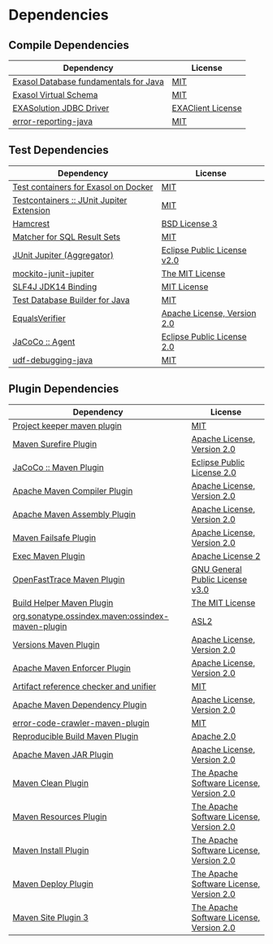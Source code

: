 <!-- @formatter:off -->
# Dependencies

## Compile Dependencies

| Dependency                                 | License                |
| ------------------------------------------ | ---------------------- |
| [Exasol Database fundamentals for Java][0] | [MIT][1]               |
| [Exasol Virtual Schema][2]                 | [MIT][1]               |
| [EXASolution JDBC Driver][4]               | [EXAClient License][5] |
| [error-reporting-java][6]                  | [MIT][1]               |

## Test Dependencies

| Dependency                                      | License                           |
| ----------------------------------------------- | --------------------------------- |
| [Test containers for Exasol on Docker][8]       | [MIT][1]                          |
| [Testcontainers :: JUnit Jupiter Extension][10] | [MIT][11]                         |
| [Hamcrest][12]                                  | [BSD License 3][13]               |
| [Matcher for SQL Result Sets][14]               | [MIT][1]                          |
| [JUnit Jupiter (Aggregator)][16]                | [Eclipse Public License v2.0][17] |
| [mockito-junit-jupiter][18]                     | [The MIT License][19]             |
| [SLF4J JDK14 Binding][20]                       | [MIT License][21]                 |
| [Test Database Builder for Java][22]            | [MIT][1]                          |
| [EqualsVerifier][24]                            | [Apache License, Version 2.0][25] |
| [JaCoCo :: Agent][26]                           | [Eclipse Public License 2.0][27]  |
| [udf-debugging-java][28]                        | [MIT][1]                          |

## Plugin Dependencies

| Dependency                                              | License                                        |
| ------------------------------------------------------- | ---------------------------------------------- |
| [Project keeper maven plugin][30]                       | [MIT][1]                                       |
| [Maven Surefire Plugin][32]                             | [Apache License, Version 2.0][33]              |
| [JaCoCo :: Maven Plugin][26]                            | [Eclipse Public License 2.0][27]               |
| [Apache Maven Compiler Plugin][36]                      | [Apache License, Version 2.0][33]              |
| [Apache Maven Assembly Plugin][38]                      | [Apache License, Version 2.0][33]              |
| [Maven Failsafe Plugin][40]                             | [Apache License, Version 2.0][33]              |
| [Exec Maven Plugin][42]                                 | [Apache License 2][25]                         |
| [OpenFastTrace Maven Plugin][44]                        | [GNU General Public License v3.0][45]          |
| [Build Helper Maven Plugin][46]                         | [The MIT License][47]                          |
| [org.sonatype.ossindex.maven:ossindex-maven-plugin][48] | [ASL2][25]                                     |
| [Versions Maven Plugin][50]                             | [Apache License, Version 2.0][33]              |
| [Apache Maven Enforcer Plugin][52]                      | [Apache License, Version 2.0][33]              |
| [Artifact reference checker and unifier][54]            | [MIT][1]                                       |
| [Apache Maven Dependency Plugin][56]                    | [Apache License, Version 2.0][33]              |
| [error-code-crawler-maven-plugin][58]                   | [MIT][1]                                       |
| [Reproducible Build Maven Plugin][60]                   | [Apache 2.0][25]                               |
| [Apache Maven JAR Plugin][62]                           | [Apache License, Version 2.0][33]              |
| [Maven Clean Plugin][64]                                | [The Apache Software License, Version 2.0][25] |
| [Maven Resources Plugin][66]                            | [The Apache Software License, Version 2.0][25] |
| [Maven Install Plugin][68]                              | [The Apache Software License, Version 2.0][25] |
| [Maven Deploy Plugin][70]                               | [The Apache Software License, Version 2.0][25] |
| [Maven Site Plugin 3][72]                               | [The Apache Software License, Version 2.0][25] |

[26]: https://www.eclemma.org/jacoco/index.html
[30]: https://github.com/exasol/project-keeper-maven-plugin
[6]: https://github.com/exasol/error-reporting-java
[0]: https://github.com/exasol/db-fundamentals-java
[25]: http://www.apache.org/licenses/LICENSE-2.0.txt
[32]: https://maven.apache.org/surefire/maven-surefire-plugin/
[64]: http://maven.apache.org/plugins/maven-clean-plugin/
[5]: https://docs.exasol.com/connect_exasol/drivers/jdbc.htm
[1]: https://opensource.org/licenses/MIT
[18]: https://github.com/mockito/mockito
[40]: https://maven.apache.org/surefire/maven-failsafe-plugin/
[22]: https://github.com/exasol/test-db-builder-java
[42]: http://www.mojohaus.org/exec-maven-plugin
[50]: http://www.mojohaus.org/versions-maven-plugin/
[13]: http://opensource.org/licenses/BSD-3-Clause
[36]: https://maven.apache.org/plugins/maven-compiler-plugin/
[11]: http://opensource.org/licenses/MIT
[44]: https://github.com/itsallcode/openfasttrace-maven-plugin
[27]: https://www.eclipse.org/legal/epl-2.0/
[2]: https://github.com/exasol/exasol-virtual-schema
[8]: https://github.com/exasol/exasol-testcontainers
[19]: https://github.com/mockito/mockito/blob/main/LICENSE
[14]: https://github.com/exasol/hamcrest-resultset-matcher
[56]: https://maven.apache.org/plugins/maven-dependency-plugin/
[60]: http://zlika.github.io/reproducible-build-maven-plugin
[45]: https://www.gnu.org/licenses/gpl-3.0.html
[47]: https://opensource.org/licenses/mit-license.php
[21]: http://www.opensource.org/licenses/mit-license.php
[33]: https://www.apache.org/licenses/LICENSE-2.0.txt
[52]: https://maven.apache.org/enforcer/maven-enforcer-plugin/
[4]: http://www.exasol.com
[17]: https://www.eclipse.org/legal/epl-v20.html
[68]: http://maven.apache.org/plugins/maven-install-plugin/
[16]: https://junit.org/junit5/
[48]: https://sonatype.github.io/ossindex-maven/maven-plugin/
[10]: https://testcontainers.org
[46]: http://www.mojohaus.org/build-helper-maven-plugin/
[24]: http://www.jqno.nl/equalsverifier
[28]: https://github.com/exasol/udf-debugging-java
[12]: http://hamcrest.org/JavaHamcrest/
[20]: http://www.slf4j.org
[70]: http://maven.apache.org/plugins/maven-deploy-plugin/
[72]: http://maven.apache.org/plugins/maven-site-plugin/
[66]: http://maven.apache.org/plugins/maven-resources-plugin/
[54]: https://github.com/exasol/artifact-reference-checker-maven-plugin
[58]: https://github.com/exasol/error-code-crawler-maven-plugin
[62]: https://maven.apache.org/plugins/maven-jar-plugin/
[38]: https://maven.apache.org/plugins/maven-assembly-plugin/
